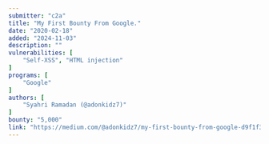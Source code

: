 ```yaml
---
submitter: "c2a"
title: "My First Bounty From Google."
date: "2020-02-18"
added: "2024-11-03"
description: ""
vulnerabilities: [
    "Self-XSS", "HTML injection"
]
programs: [
    "Google"
]
authors: [
    "Syahri Ramadan (@adonkidz7)"
]
bounty: "5,000"
link: "https://medium.com/@adonkidz7/my-first-bounty-from-google-d9f1f3f5787a"
---
```




